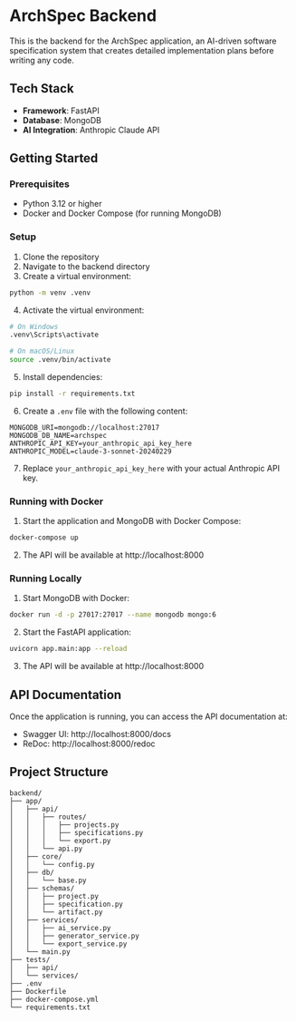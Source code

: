 # ArchSpec Backend

This is the backend for the ArchSpec application, an AI-driven software specification system that creates detailed implementation plans before writing any code.

## Tech Stack

- **Framework**: FastAPI
- **Database**: MongoDB
- **AI Integration**: Anthropic Claude API

## Getting Started

### Prerequisites

- Python 3.12 or higher
- Docker and Docker Compose (for running MongoDB)

### Setup

1. Clone the repository
2. Navigate to the backend directory
3. Create a virtual environment:

```bash
python -m venv .venv
```

4. Activate the virtual environment:

```bash
# On Windows
.venv\Scripts\activate

# On macOS/Linux
source .venv/bin/activate
```

5. Install dependencies:

```bash
pip install -r requirements.txt
```

6. Create a `.env` file with the following content:

```
MONGODB_URI=mongodb://localhost:27017
MONGODB_DB_NAME=archspec
ANTHROPIC_API_KEY=your_anthropic_api_key_here
ANTHROPIC_MODEL=claude-3-sonnet-20240229
```

7. Replace `your_anthropic_api_key_here` with your actual Anthropic API key.

### Running with Docker

1. Start the application and MongoDB with Docker Compose:

```bash
docker-compose up
```

2. The API will be available at http://localhost:8000

### Running Locally

1. Start MongoDB with Docker:

```bash
docker run -d -p 27017:27017 --name mongodb mongo:6
```

2. Start the FastAPI application:

```bash
uvicorn app.main:app --reload
```

3. The API will be available at http://localhost:8000

## API Documentation

Once the application is running, you can access the API documentation at:

- Swagger UI: http://localhost:8000/docs
- ReDoc: http://localhost:8000/redoc

## Project Structure

```
backend/
├── app/
│   ├── api/
│   │   ├── routes/
│   │   │   ├── projects.py
│   │   │   ├── specifications.py
│   │   │   └── export.py
│   │   └── api.py
│   ├── core/
│   │   └── config.py
│   ├── db/
│   │   └── base.py
│   ├── schemas/
│   │   ├── project.py
│   │   ├── specification.py
│   │   └── artifact.py
│   ├── services/
│   │   ├── ai_service.py
│   │   ├── generator_service.py
│   │   └── export_service.py
│   └── main.py
├── tests/
│   ├── api/
│   └── services/
├── .env
├── Dockerfile
├── docker-compose.yml
└── requirements.txt
```
